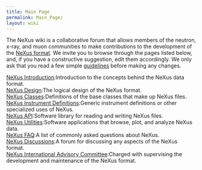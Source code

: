 ```yaml
---
title: Main Page
permalink: Main_Page/
layout: wiki
---
```


The NeXus wiki is a collaborative forum that allows members of the
neutron, x-ray, and muon communities to make contributions to the
development of the [NeXus format](http://www.nexus.anl.gov/). We invite
you to browse through the pages listed below, and, if you have a
constructive suggestion, edit them accordingly. We only ask that you
read a few simple [guidelines](Help:Contents#Guidelines "wikilink")
before making any changes.

[NeXus Introduction](Introduction "wikilink"):Introduction to the concepts behind the NeXus data format.  
[NeXus Design](Introduction "wikilink"):The logical design of the NeXus format.  
[NeXus Classes](Design#NeXus_Classes "wikilink"):Definitions of the base classes that make up NeXus files.  
[NeXus Instrument Definitions](Instruments "wikilink"):Generic instrument definitions or other specialized uses of NeXus.  
[NeXus API](Application_Program_Interface "wikilink"):Software library for reading and writing NeXus files.  
[NeXus Utilities](Utilities "wikilink"):Software applications that browse, plot, and analyze NeXus data.  
[NeXus FAQ](FAQ "wikilink"):A list of commonly asked questions about NeXus.  
[NeXus Discussions](Discussions "wikilink"):A forum for discussing any aspects of the NeXus format.  
[NeXus International Advisory Committee](NIAC "wikilink"):Charged with supervising the development and maintenance of the NeXus format.  
